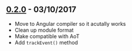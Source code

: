 ## [0.2.0](https://github.com/CaliStyle/angular2-intercom/releases/tag/0.2.0) - 03/10/2017
- Move to Angular compiler so it acutally works
- Clean up module format
- Make compatible with AoT
- Add `trackEvent()` method